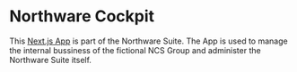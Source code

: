 # Northware Cockpit

This [Next.js App](https://nextjs.org) is part of the Northware Suite. The App is used to manage the internal bussiness of the fictional NCS Group and administer the Northware Suite itself.